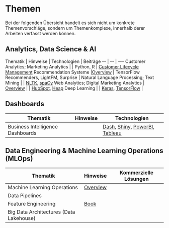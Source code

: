 # Themen

Bei der folgenden Übersicht handelt es sich nicht um konkrete Themenvorschläge, sondern um Themenkomplexe, innerhalb derer Arbeiten verfasst werden können. 


## Analytics, Data Science & AI

Thematik | Hinweise | Technologien | Beiträge
-- | -- | ---
Customer Analytics; Marketing Analytics |  | Python, R | [Customer Lifecycle Management](https://drive.google.com/file/d/1TnFnnbwrxJU4PBBVeR5_aA-NM80s2_Hk/view?usp=drivesdk) 
Recommendation Systeme |[Overview](https://kirenz.github.io/recommender/docs/intro.html) | TensorFlow Recommenders, LightFM, Surprise  |
Natural Language Processing; Text Mining | | [NLTK](https://www.nltk.org), [spaCy](https://spacy)
Web Analytics; Digital Marketing Analytics | [Overview](https://kirenz.github.io/bigdata/) | | [HubSpot](https://blog.hubspot.de/marketing/gewusst-wie-digital-marketing-analytics), [Heap](https://heap.io)
Deep Learning | | [Keras](https://keras.io), [TensorFlow](https://www.tensorflow.org) |

## Dashboards

Thematik | Hinweise | Technologien
-- | -- | ---
Business Intelligence Dashboards | | [Dash](https://github.com/kirenz/dash-tutorial), [Shiny](https://shiny.rstudio.com), [PowerBI](https://powerbi.microsoft.com/de-de/), [Tableau](https://www.tableau.com/de-de)



## Data Engineering & Machine Learning Operations (MLOps)


Thematik | Hinweise | Kommerzielle Lösungen
-- | -- | ---
Machine Learning Operations | [Overview](https://kirenz.github.io/mlops/intro.html) |
Data Pipelines | |
Feature Engineering | [Book](http://www.feat.engineering) |
Big Data Architectures (Data Lakehouse) | |

